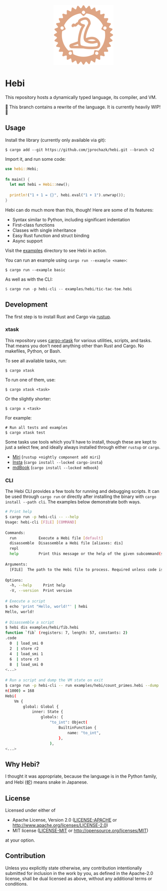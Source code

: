 <p align="center">
  <img
    alt="A snake inside of a gear shape"
    src="./assets/logo.svg"
    height="192px"
  >
</p>

# Hebi

This repository hosts a dynamically typed language, its compiler, and VM.

🚧 This branch contains a rewrite of the language. It is currently heavily WIP! 🚧

## Usage

Install the library (currently only available via git):

```
$ cargo add --git https://github.com/jprochazk/hebi.git --branch v2
```

Import it, and run some code:

```rust
use hebi::Hebi;

fn main() {
  let mut hebi = Hebi::new();

  println!("1 + 1 = {}", hebi.eval("1 + 1").unwrap());
}
```

Hebi can do much more than this, though! Here are some of its features:

- Syntax similar to Python, including significant indentation
- First-class functions
- Classes with single inheritance
- Easy Rust function and struct binding
- Async support

Visit the [examples](./examples) directory to see Hebi in action.

You can run an example using `cargo run --example <name>`:
```
$ cargo run --example basic
```

As well as with the CLI:
```rs
$ cargo run -p hebi-cli -- examples/hebi/tic-tac-toe.hebi
```

## Development

The first step is to install Rust and Cargo via [rustup](https://rustup.rs/).

### xtask

This repository uses [cargo-xtask](https://github.com/matklad/cargo-xtask) for various utilities, scripts, and tasks. That means you don't need anything other than Rust and Cargo. No makefiles, Python, or Bash.

To see all available tasks, run:
```
$ cargo xtask
```

To run one of them, use:
```
$ cargo xtask <task>
```

Or the slightly shorter:
```
$ cargo x <task>
```

For example:
```
# Run all tests and examples
$ cargo xtask test
```

Some tasks use tools which you'll have to install, though these are kept to just a select few, and ideally always installed through either `rustup` or `cargo`.

- [Miri](https://github.com/rust-lang/miri) (`rustup +nightly component add miri`)
- [Insta](https://insta.rs/) (`cargo install --locked cargo-insta`)
- [mdBook](https://github.com/rust-lang/mdBook) (`cargo install --locked mdbook`)

### CLI
The Hebi CLI provides a few tools for running and debugging scripts. It can be used through `cargo run` or directly after installing the binary with `cargo install --path cli`. The examples below demonstrate both ways.

```bash
# Print help
$ cargo run -p hebi-cli -- --help
Usage: hebi-cli [FILE] [COMMAND]

Commands:
  run          Execute a Hebi file [default]
  disassemble  Disassemble a Hebi file [aliases: dis]
  repl         
  help         Print this message or the help of the given subcommand(s)

Arguments:
  [FILE]  The path to the Hebi file to process. Required unless code is supplied through stdin

Options:
  -h, --help     Print help
  -V, --version  Print version

# Execute a script
$ echo 'print "Hello, world!"' | hebi 
Hello, world!

# Disassemble a script
$ hebi dis examples/hebi/fib.hebi
function `fib` (registers: 7, length: 57, constants: 2)
.code
  0  | load_smi 0
  2  | store r2
  4  | load_smi 1
  6  | store r3
  8  | load_smi 0
<...>

# Run a script and dump the VM state on exit
$ cargo run -p hebi-cli -- run examples/hebi/count_primes.hebi --dump
π(1000) = 168
Hebi(
    Vm {
        global: Global {
            inner: State {
                globals: {
                    "to_int": Object(
                        BuiltinFunction {
                            name: "to_int",
                        },
                    ),
<...>
```

## Why Hebi?

I thought it was appropriate, because the language is in the Python family, and Hebi (蛇) means snake in Japanese. 

## License

Licensed under either of

- Apache License, Version 2.0
  ([LICENSE-APACHE](LICENSE-APACHE) or http://www.apache.org/licenses/LICENSE-2.0)
- MIT license
  ([LICENSE-MIT](LICENSE-MIT) or http://opensource.org/licenses/MIT)

at your option.

## Contribution

Unless you explicitly state otherwise, any contribution intentionally submitted
for inclusion in the work by you, as defined in the Apache-2.0 license, shall be
dual licensed as above, without any additional terms or conditions.

